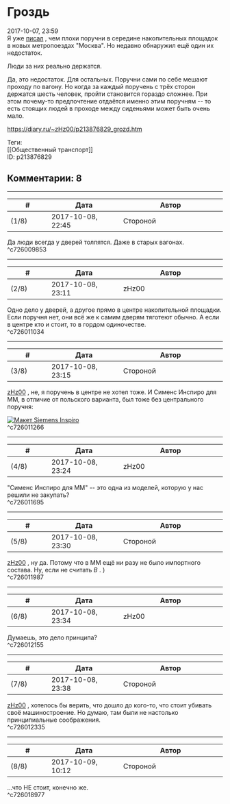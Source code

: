 Гроздь
======

  
2017-10-07, 23:59  
 Я уже  [писал](Поезда%20Москва,%20Союзмультфильм%20и%20Великие%20полководцы)  , чем плохи поручни в середине накопительных площадок в новых метропоездах "Москва". Но недавно обнаружил ещё один их недостаток.   
   
 Люди за них реально держатся.   
   
 Да, это недостаток. Для остальных. Поручни сами по себе мешают проходу по вагону. Но когда за каждый поручень с трёх сторон держатся шесть человек, пройти становится гораздо сложнее. При этом почему-то предпочтение отдаётся именно этим поручням -- то есть стоящих людей в проходе между сиденьями может быть очень мало.   
  
<https://diary.ru/~zHz00/p213876829_grozd.htm>  
  
Теги:  
[[Общественный транспорт]]  
ID: p213876829  


Комментарии: 8
--------------

  


---



|         #         |              Дата              |                     Автор                     |           ID           |
| --- | --- | --- | --- |
| (1/8) | 2017-10-08, 22:45 | Стороной | c726009853 |

  
 Да люди всегда у дверей толпятся. Даже в старых вагонах.   
 ^c726009853

---



|         #         |              Дата              |                     Автор                     |           ID           |
| --- | --- | --- | --- |
| (2/8) | 2017-10-08, 23:11 | zHz00 | c726011034 |

  
 Одно дело у дверей, а другое прямо в центре накопительной площадки. Если поручня нет, они всё же к самим дверям тяготеют обычно. А если в центре кто и стоит, то в гордом одиночестве.   
 ^c726011034

---



|         #         |              Дата              |                     Автор                     |           ID           |
| --- | --- | --- | --- |
| (3/8) | 2017-10-08, 23:15 | Стороной | c726011266 |

  
  [zHz00](https://zHz00.diary.ru "Untitled")  , не, я поручень в центре не хотел тоже. И Сименс Инспиро для ММ, в отличие от польского варианта, был тоже без центрального поручня:   
   
  [![Макет Siemens Inspiro](https://img-fotki.yandex.ru/get/9327/109183592.14/0_ae456_48173060_XL.jpg "Макет Siemens Inspiro")](https://fotki.yandex.ru/next/users/serokoy/album/208280/view/713814?page=0)    
 ^c726011266

---



|         #         |              Дата              |                     Автор                     |           ID           |
| --- | --- | --- | --- |
| (4/8) | 2017-10-08, 23:24 | zHz00 | c726011695 |

  
 "Сименс Инспиро для ММ" -- это одна из моделей, которую у нас решили не закупать?   
 ^c726011695

---



|         #         |              Дата              |                     Автор                     |           ID           |
| --- | --- | --- | --- |
| (5/8) | 2017-10-08, 23:30 | Стороной | c726011987 |

  
  [zHz00](https://zHz00.diary.ru "Untitled")  , ну да. Потому что в ММ ещё ни разу не было импортного состава. Ну, если не считать  *В*  . )   
 ^c726011987

---



|         #         |              Дата              |                     Автор                     |           ID           |
| --- | --- | --- | --- |
| (6/8) | 2017-10-08, 23:34 | zHz00 | c726012155 |

  
 Думаешь, это дело принципа?   
 ^c726012155

---



|         #         |              Дата              |                     Автор                     |           ID           |
| --- | --- | --- | --- |
| (7/8) | 2017-10-08, 23:38 | Стороной | c726012335 |

  
  [zHz00](https://zHz00.diary.ru "Untitled")  , хотелось бы верить, что дошло до кого-то, что стоит убивать своё машиностроение. Но думаю, там были не настолько принципиальные соображения.   
 ^c726012335

---



|         #         |              Дата              |                     Автор                     |           ID           |
| --- | --- | --- | --- |
| (8/8) | 2017-10-09, 10:12 | Стороной | c726018977 |

  
 ...что НЕ стоит, конечно же.   
 ^c726018977
